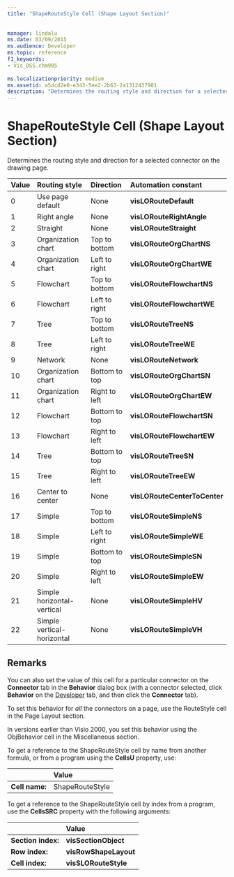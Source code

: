 ```yaml
---
title: "ShapeRouteStyle Cell (Shape Layout Section)"
 
 
manager: lindalu
ms.date: 03/09/2015
ms.audience: Developer
ms.topic: reference
f1_keywords:
- Vis_DSS.chm905
 
ms.localizationpriority: medium
ms.assetid: a5dcd2e0-e343-5ee2-2b63-2a1312437901
description: "Determines the routing style and direction for a selected connector on the drawing page."
---
```


# ShapeRouteStyle Cell (Shape Layout Section)

Determines the routing style and direction for a selected connector on the drawing page.
  
|**Value**|**Routing style**|**Direction**|**Automation constant**|
|:-----|:-----|:-----|:-----|
|0  <br/> |Use page default  <br/> |None  <br/> |**visLORouteDefault** <br/> |
|1  <br/> |Right angle  <br/> |None  <br/> |**visLORouteRightAngle** <br/> |
|2  <br/> |Straight  <br/> |None  <br/> |**visLORouteStraight** <br/> |
|3  <br/> |Organization chart  <br/> |Top to bottom  <br/> |**visLORouteOrgChartNS** <br/> |
|4  <br/> |Organization chart  <br/> |Left to right  <br/> |**visLORouteOrgChartWE** <br/> |
|5  <br/> |Flowchart  <br/> |Top to bottom  <br/> |**visLORouteFlowchartNS** <br/> |
|6  <br/> |Flowchart  <br/> |Left to right  <br/> |**visLORouteFlowchartWE** <br/> |
|7  <br/> |Tree  <br/> |Top to bottom  <br/> |**visLORouteTreeNS** <br/> |
|8  <br/> |Tree  <br/> |Left to right  <br/> |**visLORouteTreeWE** <br/> |
|9  <br/> |Network  <br/> |None  <br/> |**visLORouteNetwork** <br/> |
|10  <br/> |Organization chart  <br/> |Bottom to top  <br/> |**visLORouteOrgChartSN** <br/> |
|11  <br/> |Organization chart  <br/> |Right to left  <br/> |**visLORouteOrgChartEW** <br/> |
|12  <br/> |Flowchart  <br/> |Bottom to top  <br/> |**visLORouteFlowchartSN** <br/> |
|13  <br/> |Flowchart  <br/> |Right to left  <br/> |**visLORouteFlowchartEW** <br/> |
|14  <br/> |Tree  <br/> |Bottom to top  <br/> |**visLORouteTreeSN** <br/> |
|15  <br/> |Tree  <br/> |Right to left  <br/> |**visLORouteTreeEW** <br/> |
|16  <br/> |Center to center  <br/> |None  <br/> |**visLORouteCenterToCenter** <br/> |
|17  <br/> |Simple  <br/> |Top to bottom  <br/> |**visLORouteSimpleNS** <br/> |
|18  <br/> |Simple  <br/> |Left to right  <br/> |**visLORouteSimpleWE** <br/> |
|19  <br/> |Simple  <br/> |Bottom to top  <br/> |**visLORouteSimpleSN** <br/> |
|20  <br/> |Simple  <br/> |Right to left  <br/> |**visLORouteSimpleEW** <br/> |
|21  <br/> |Simple horizontal-vertical  <br/> |None  <br/> |**visLORouteSimpleHV** <br/> |
|22  <br/> |Simple vertical-horizontal  <br/> |None  <br/> |**visLORouteSimpleVH** <br/> |
   
## Remarks

You can also set the value of this cell for a particular connector on the **Connector** tab in the **Behavior** dialog box (with a connector selected, click **Behavior** on the [Developer](run-in-developer-mode-display-the-developer-tab.md) tab, and then click the **Connector** tab). 
  
To set this behavior for  *all*  the connectors on a page, use the RouteStyle cell in the Page Layout section. 
  
In versions earlier than Visio 2000, you set this behavior using the ObjBehavior cell in the Miscellaneous section.
  
To get a reference to the ShapeRouteStyle cell by name from another formula, or from a program using the **CellsU** property, use: 
  
||Value |
|:-----|:-----|
|**Cell name:**  <br/> |ShapeRouteStyle  <br/> |
   
To get a reference to the ShapeRouteStyle cell by index from a program, use the **CellsSRC** property with the following arguments: 
  
||Value |
|:-----|:-----|
|**Section index:**  <br/> |**visSectionObject** <br/> |
|**Row index:**  <br/> |**visRowShapeLayout** <br/> |
|**Cell index:**  <br/> |**visSLORouteStyle** <br/> |
   

